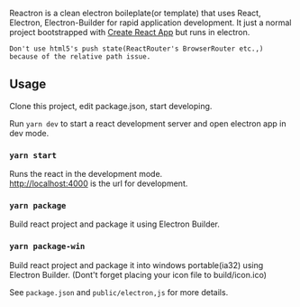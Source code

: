 Reactron is a clean electron boileplate(or template) that uses React, Electron, Electron-Builder for rapid application development. It just a normal project bootstrapped with [Create React App](https://github.com/facebook/create-react-app) but runs in electron.

    Don't use html5's push state(ReactRouter's BrowserRouter etc.,) because of the relative path issue.

## Usage

Clone this project, edit package.json, start developing.

Run `yarn dev` to start a react development server and open electron app in dev mode.

### `yarn start`

Runs the react in the development mode.<br />
[http://localhost:4000](http://localhost:4000) is the url for development.

### `yarn package`

Build react project and package it using Electron Builder.

### `yarn package-win`

Build react project and package it into windows portable(ia32) using Electron Builder. (Dont't forget placing your icon file to build/icon.ico)

See `package.json` and `public/electron,js` for more details.